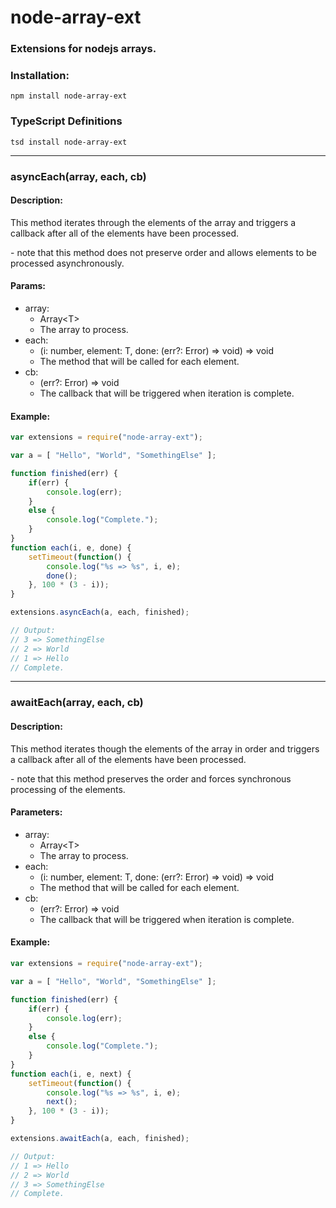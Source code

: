 # node-array-ext
### Extensions for nodejs arrays.

### Installation:
```Shell
npm install node-array-ext
```

### TypeScript Definitions
```Shell
tsd install node-array-ext
```
___
### asyncEach(array, each, cb)
#### Description:
This method iterates through the elements of the array and triggers a callback after all of the elements have been processed.

\- note that this method does not preserve order and allows elements to be processed asynchronously.
#### Params:
* array:
	* Array&lt;T&gt; 
	* The array to process.
* each: 
	* (i: number, element: T, done: (err?: Error) => void) => void 
	* The method that will be called for each element.
* cb: 
	* (err?: Error) => void 
	* The callback that will be triggered when iteration is complete.
	
#### Example:

```Javascript
var extensions = require("node-array-ext");

var a = [ "Hello", "World", "SomethingElse" ];

function finished(err) {
	if(err) {
		console.log(err);
	}
	else {
		console.log("Complete.");
	}
}
function each(i, e, done) {
	setTimeout(function() {
		console.log("%s => %s", i, e);
		done();
	}, 100 * (3 - i));
}

extensions.asyncEach(a, each, finished);

// Output: 
// 3 => SomethingElse
// 2 => World
// 1 => Hello
// Complete.
```
___
### awaitEach(array, each, cb)
#### Description:
This method iterates though the elements of the array in order and triggers a callback after all of the elements have been processed.

\- note that this method preserves the order and forces synchronous processing of the elements.
#### Parameters:
* array:
	* Array&lt;T&gt; 
	* The array to process.
* each: 
	* (i: number, element: T, done: (err?: Error) => void) => void 
	* The method that will be called for each element.
* cb: 
	* (err?: Error) => void 
	* The callback that will be triggered when iteration is complete.
	
#### Example:

```Javascript
var extensions = require("node-array-ext");

var a = [ "Hello", "World", "SomethingElse" ];

function finished(err) {
	if(err) {
		console.log(err);
	}
	else {
		console.log("Complete.");
	}
}
function each(i, e, next) {
	setTimeout(function() {
		console.log("%s => %s", i, e);
		next();
	}, 100 * (3 - i));
}

extensions.awaitEach(a, each, finished);

// Output:
// 1 => Hello
// 2 => World
// 3 => SomethingElse
// Complete.
```